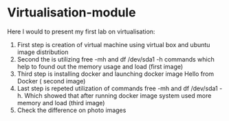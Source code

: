 # Virtualisation-module
Here l would to present my first lab on virtualisation:
1. First step is creation of virtual machine using virtual box and ubuntu image distribution
2. Second the is utilizing free -mh and df /dev/sda1 -h commands which help to found out the memory usage and load (first image)
3. Third step is installing docker and launching docker image Hello from Docker ( second image)
4. Last step is repeted utilization of commands  free -mh and df /dev/sda1 -h. Which showed that after running docker image system used more memory and load (third image)
5. Check the difference on photo images
